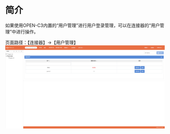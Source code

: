 # 简介

如果使用OPEN-C3内置的“用户管理”进行用户登录管理，可以在连接器的“用户管理”中进行操作。

页面路径：【连接器】->【用户管理】
 ![用户管理](/用户管理/images/用户管理.png)